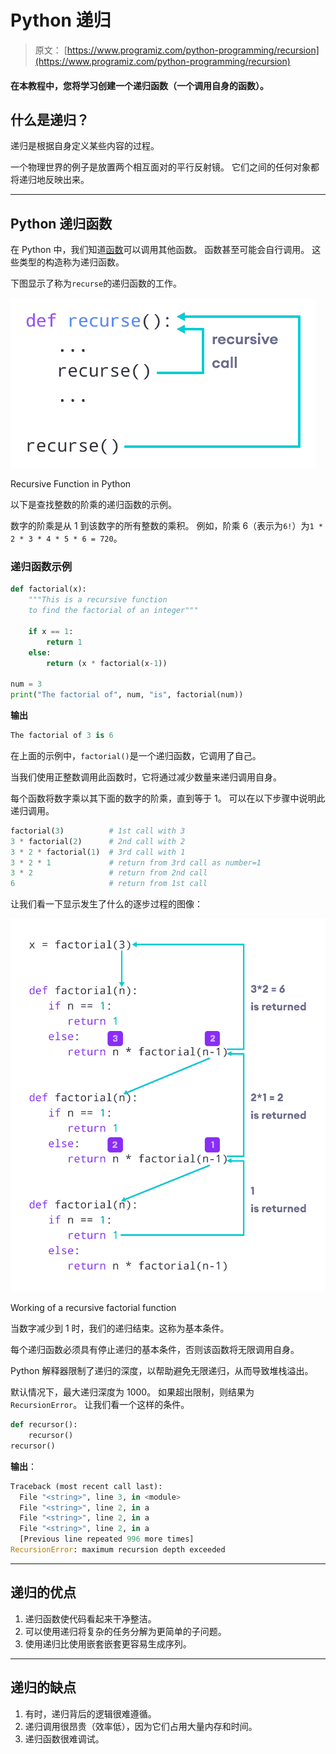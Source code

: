 # Python 递归

> 原文： [https://www.programiz.com/python-programming/recursion](https://www.programiz.com/python-programming/recursion)

#### 在本教程中，您将学习创建一个递归函数（一个调用自身的函数）。

## 什么是递归？

递归是根据自身定义某些内容的过程。

一个物理世界的例子是放置两个相互面对的平行反射镜。 它们之间的任何对象都将递归地反映出来。

* * *

## Python 递归函数

在 Python 中，我们知道[函数](/python-programming/function)可以调用其他函数。 函数甚至可能会自行调用。 这些类型的构造称为递归函数。

下图显示了称为`recurse`的递归函数的工作。

![Python Recursive Function](img/12195680bec401300a2f73ce201131e6.png "Python Recursive Function")

Recursive Function in Python



以下是查找整数的阶乘的递归函数的示例。

数字的阶乘是从 1 到该数字的所有整数的乘积。 例如，阶乘 6（表示为`6!`）为`1 * 2 * 3 * 4 * 5 * 6 = 720`。

### 递归函数示例

```py
def factorial(x):
    """This is a recursive function
    to find the factorial of an integer"""

    if x == 1:
        return 1
    else:
        return (x * factorial(x-1))

num = 3
print("The factorial of", num, "is", factorial(num))
```

**输出**

```py
The factorial of 3 is 6
```

在上面的示例中，`factorial()`是一个递归函数，它调用了自己。

当我们使用正整数调用此函数时，它将通过减少数量来递归调用自身。

每个函数将数字乘以其下面的数字的阶乘，直到等于 1。 可以在以下步骤中说明此递归调用。

```py
factorial(3)          # 1st call with 3
3 * factorial(2)      # 2nd call with 2
3 * 2 * factorial(1)  # 3rd call with 1
3 * 2 * 1             # return from 3rd call as number=1
3 * 2                 # return from 2nd call
6                     # return from 1st call
```

让我们看一下显示发生了什么的逐步过程的图像：

![Factorial by a recursive method](img/109484af45d57aafb6bb8e27b019b3a3.png "Factorial by a recursive method")

Working of a recursive factorial function



当数字减少到 1 时，我们的递归结束。这称为基本条件。

每个递归函数必须具有停止递归的基本条件，否则该函数将无限调用自身。

Python 解释器限制了递归的深度，以帮助避免无限递归，从而导致堆栈溢出。

默认情况下，最大递归深度为 1000。 如果超出限制，则结果为`RecursionError`。 让我们看一个这样的条件。

```py
def recursor():
    recursor()
recursor()
```

**输出**：

```py
Traceback (most recent call last):
  File "<string>", line 3, in <module>
  File "<string>", line 2, in a
  File "<string>", line 2, in a
  File "<string>", line 2, in a
  [Previous line repeated 996 more times]
RecursionError: maximum recursion depth exceeded
```

* * *

## 递归的优点

1.  递归函数使代码看起来干净整洁。
2.  可以使用递归将复杂的任务分解为更简单的子问题。
3.  使用递归比使用嵌套嵌套更容易生成序列。

* * *

## 递归的缺点

1.  有时，递归背后的逻辑很难遵循。
2.  递归调用很昂贵（效率低​​），因为它们占用大量内存和时间。
3.  递归函数很难调试。